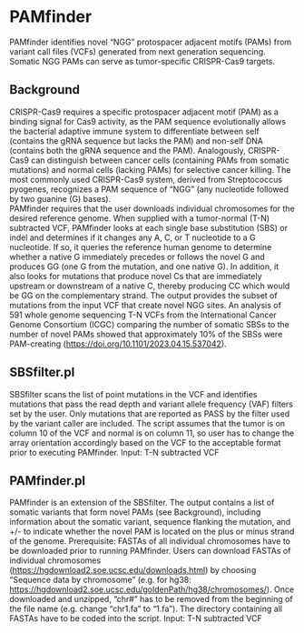 # PAMfinder
PAMfinder identifies novel “NGG” protospacer adjacent motifs (PAMs) from variant call files (VCFs) generated from next generation sequencing. Somatic NGG PAMs can serve as tumor-specific CRISPR-Cas9 targets.  

## Background
CRISPR-Cas9 requires a specific protospacer adjacent motif (PAM) as a binding signal for Cas9 activity, as the PAM sequence evolutionally allows the bacterial adaptive immune system to differentiate between self (contains the gRNA sequence but lacks the PAM) and non-self DNA (contains both the gRNA sequence and the PAM). Analogously, CRISPR-Cas9 can distinguish between cancer cells (containing PAMs from somatic mutations) and normal cells (lacking PAMs) for selective cancer killing. The most commonly used CRISPR-Cas9 system, derived from Streptococcus pyogenes, recognizes a PAM sequence of “NGG” (any nucleotide followed by two guanine (G) bases).  
PAMfinder requires that the user downloads individual chromosomes for the desired reference genome. When supplied with a tumor-normal (T-N) subtracted VCF, PAMfinder looks at each single base substitution (SBS) or indel and determines if it changes any A, C, or T nucleotide to a G nucleotide. If so, it queries the reference human genome to determine whether a native G immediately precedes or follows the novel G and produces GG (one G from the mutation, and one native G). In addition, it also looks for mutations that produce novel Cs that are immediately upstream or downstream of a native C, thereby producing CC which would be GG on the complementary strand. The output provides the subset of mutations from the input VCF that create novel NGG sites. An analysis of 591 whole genome sequencing T-N VCFs from the International Cancer Genome Consortium (ICGC) comparing the number of somatic SBSs to the number of novel PAMs showed that approximately 10% of the SBSs were PAM-creating (https://doi.org/10.1101/2023.04.15.537042).  

## SBSfilter.pl
SBSfilter scans the list of point mutations in the VCF and identifies mutations that pass the read depth and variant allele frequency (VAF) filters set by the user. Only mutations that are reported as PASS by the filter used by the variant caller are included. The script assumes that the tumor is on column 10 of the VCF and normal is on column 11, so user has to change the array orientation accordingly based on the VCF to the acceptable format prior to executing PAMfinder.
Input: T-N subtracted VCF

## PAMfinder.pl
PAMfinder is an extension of the SBSfilter. The output contains a list of somatic variants that form novel PAMs (see Background), including information about the somatic variant, sequence flanking the mutation, and +/- to indicate whether the novel PAM is located on the plus or minus strand of the genome.
Prerequisite: FASTAs of all individual chromosomes have to be downloaded prior to running PAMfinder. Users can download FASTAs of individual chromosomes (https://hgdownload2.soe.ucsc.edu/downloads.html) by choosing “Sequence data by chromosome” (e.g. for hg38: https://hgdownload2.soe.ucsc.edu/goldenPath/hg38/chromosomes/). Once downloaded and unzipped, “chr#” has to be removed from the beginning of the file name (e.g. change “chr1.fa” to “1.fa”). The directory containing all FASTAs have to be coded into the script.
Input: T-N subtracted VCF
